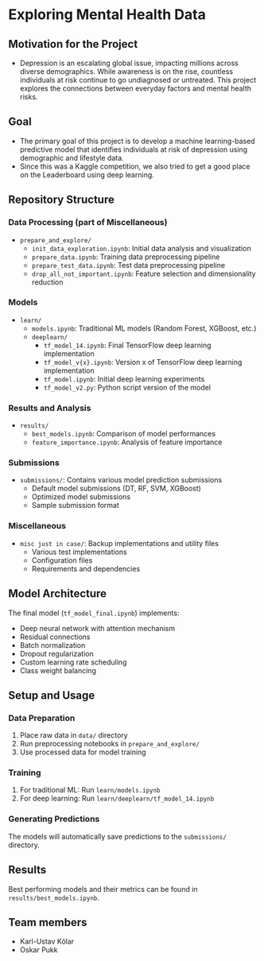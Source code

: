 # Exploring Mental Health Data

## Motivation for the Project
- Depression is an escalating global issue, impacting millions across diverse demographics. While awareness is on the rise, countless individuals at risk continue to go undiagnosed or untreated. This project explores the connections between everyday factors and mental health risks.

## Goal
- The primary goal of this project is to develop a machine learning-based predictive model that identifies individuals at risk of depression using demographic and lifestyle data.
- Since this was a Kaggle competition, we also tried to get a good place on the Leaderboard using deep learning.

## Repository Structure

### Data Processing (part of Miscellaneous)
- `prepare_and_explore/`
  - `init_data_exploration.ipynb`: Initial data analysis and visualization
  - `prepare_data.ipynb`: Training data preprocessing pipeline
  - `prepare_test_data.ipynb`: Test data preprocessing pipeline
  - `drop_all_not_important.ipynb`: Feature selection and dimensionality reduction

### Models
- `learn/`
  - `models.ipynb`: Traditional ML models (Random Forest, XGBoost, etc.)
  - `deeplearn/`
    - `tf_model_14.ipynb`: Final TensorFlow deep learning implementation
    - `tf_model_v{x}.ipynb`: Version x of TensorFlow deep learning implementation
    - `tf_model.ipynb`: Initial deep learning experiments
    - `tf_model_v2.py`: Python script version of the model

### Results and Analysis
- `results/`
  - `best_models.ipynb`: Comparison of model performances
  - `feature_importance.ipynb`: Analysis of feature importance

### Submissions
- `submissions/`: Contains various model prediction submissions
  - Default model submissions (DT, RF, SVM, XGBoost)
  - Optimized model submissions
  - Sample submission format

### Miscellaneous
- `misc just in case/`: Backup implementations and utility files
  - Various test implementations
  - Configuration files
  - Requirements and dependencies

## Model Architecture
The final model (`tf_model_final.ipynb`) implements:
- Deep neural network with attention mechanism
- Residual connections
- Batch normalization
- Dropout regularization
- Custom learning rate scheduling
- Class weight balancing

## Setup and Usage

### Data Preparation
1. Place raw data in `data/` directory
2. Run preprocessing notebooks in `prepare_and_explore/`
3. Use processed data for model training

### Training
1. For traditional ML: Run `learn/models.ipynb`
2. For deep learning: Run `learn/deeplearn/tf_model_14.ipynb`

### Generating Predictions
The models will automatically save predictions to the `submissions/` directory.

## Results
Best performing models and their metrics can be found in `results/best_models.ipynb`.


## Team members
- Karl-Ustav Kõlar
- Oskar Pukk
